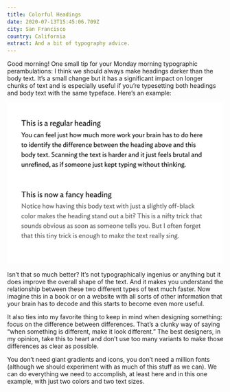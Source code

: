 ```yaml
---
title: Colorful Headings
date: 2020-07-13T15:45:06.709Z
city: San Francisco
country: California
extract: And a bit of typography advice.
---
```

Good morning! One small tip for your Monday morning typographic perambulations: I think we should always make headings darker than the body text. It’s a small change but it has a significant impact on longer chunks of text and is especially useful if you’re typesetting both headings and body text with the same typeface. Here’s an example: 

![An example showing two blocks of text. One with body copy that is the same color as the heading, and another that is slightly lighter](/uploads/heading-color.png)

Isn’t that so much better? It’s not typographically ingenius or anything but it does improve the overall shape of the text. And it makes you understand the relationship between these two different types of text much faster. Now imagine this in a book or on a website with all sorts of other information that your brain has to decode and this starts to become even more useful.

It also ties into my favorite thing to keep in mind when designing something: focus on the difference between differences. That’s a clunky way of saying “when something is different, make it look different.” The best designers, in my opinion, take this to heart and don’t use too many variants to make those differences as clear as possible.

You don’t need giant gradients and icons, you don’t need a million fonts (although we should experiment with as much of this stuff as we can). We can do everything we need to accomplish, at least here and in this one example, with just two colors and two text sizes. 




